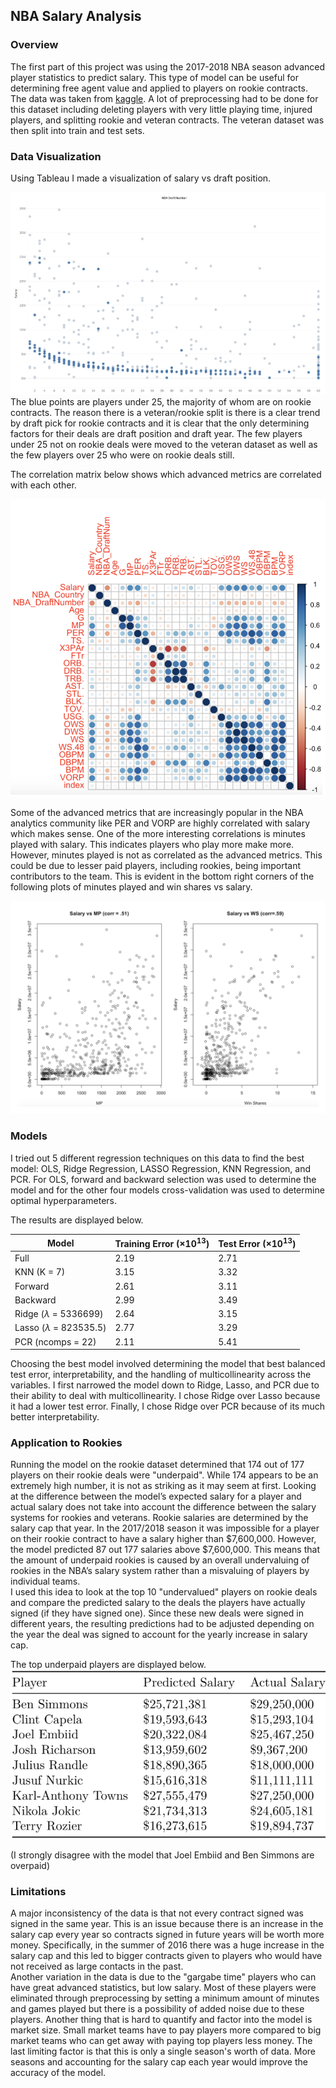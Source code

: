 ## NBA Salary Analysis

### Overview
The first part of this project was using the 2017-2018 NBA season advanced player statistics to predict salary.  This type of model can be useful for determining free agent value and applied to players on rookie contracts.  The data was taken from [kaggle](https://www.kaggle.com/aishjun/nba-salaries-prediction-in-20172018-season).  A lot of preprocessing had to be done for this dataset including deleting players with very little playing time, injured players, and splitting rookie and veteran contracts.  The veteran dataset was then split into train and test sets.

### Data Visualization
Using Tableau I made a visualization of salary vs draft position.  

![visual](./draft_position_vs_salary.png)  
The blue points are players under 25, the majority of whom are on rookie contracts.  The reason there is a veteran/rookie split is there is a clear trend by draft pick for rookie contracts and it is clear that the only determining factors for their deals are draft position and draft year.  The few players under 25 not on rookie deals were moved to the veteran dataset as well as the few players over 25 who were on rookie deals still.

The correlation matrix below shows which advanced metrics are correlated with each other.  

![matrix](./salary_correlation.png)  

Some of the advanced metrics that are increasingly popular in the NBA analytics community like PER and VORP are highly correlated with salary which makes sense.  One of the more interesting correlations is minutes played with salary.  This indicates players who play more make more.  However, minutes played is not as correlated as the advanced metrics.  This could be due to lesser paid players, including rookies, being important contributors to the team.  This is evident in the bottom right corners of the following plots of minutes played and win shares vs salary.

![mp+ws](./ws_vs_mp.png)  

### Models
I tried out 5 different regression techniques on this data to find the best model: OLS, Ridge Regression, LASSO Regression, KNN Regression, and PCR.  For OLS, forward and backward selection was used to determine the model and for the other four models cross-validation was used to determine optimal hyperparameters.

The results are displayed below.  

| Model | Training Error ($\times10^{13}$) | Test Error ($\times10^{13}$) |
|---|---|---|
| Full | 2.19 | 2.71 |
| KNN (K = 7) | 3.15 | 3.32 |
| Forward | 2.61 | 3.11 |
| Backward | 2.99 | 3.49 |
| Ridge ($\lambda$ = 5336699) | 2.64 | 3.15 |
| Lasso ($\lambda$ = 823535.5) | 2.77 | 3.29 |
| PCR (ncomps = 22) | 2.11 | 5.41 |

Choosing the best model involved determining the model that best balanced test error, interpretability, and the handling of multicollinearity across the variables. I first narrowed the model down to Ridge, Lasso, and PCR due to their ability to deal with multicollinearity. I chose Ridge over Lasso because it had a lower test error. Finally, I chose Ridge over PCR because of its much better interpretability.

### Application to Rookies
Running the model on the rookie dataset determined that 174 out of 177 players on their rookie deals were "underpaid".  While 174 appears to be an extremely high number, it is not as striking as it may seem at first. Looking at the difference between the model’s expected salary for a player and actual salary does not take into account the difference between the salary systems for rookies and veterans. Rookie salaries are determined by the salary cap that year. In the 2017/2018 season it was impossible for a player on their rookie contract to have a salary higher than $7,600,000. However, the model predicted 87 out 177 salaries above $7,600,000. This means that the amount of underpaid rookies is caused by an overall undervaluing of rookies in the NBA’s salary system rather than a misvaluing of players by individual teams.  
I used this idea to look at the top 10 "undervalued" players on rookie deals and compare the predicted salary to the deals the players have actually signed (if they have signed one).  Since these new deals were signed in different years, the resulting predictions had to be adjusted depending on the year the deal was signed to account for the yearly increase in salary cap.

The top underpaid players are displayed below.  
![rookies](./rookie_predictions.png)  

(I strongly disagree with the model that Joel Embiid and Ben Simmons are overpaid)

### Limitations
A major inconsistency of the data is that not every contract signed was signed in the same year.  This is an issue because there is an increase in the salary cap every year so contracts signed in future years will be worth more money.  Specifically, in the summer of 2016 there was a huge increase in the salary cap and this led to bigger contracts given to players who would have not received as large contacts in the past.  
Another variation in the data is due to the "gargabe time" players who can have great advanced statistics, but low salary.  Most of these players were eliminated through preprocessing by setting a minimum amount of minutes and games played but there is a possibility of added noise due to these players.
Another thing that is hard to quantify and factor into the model is market size.  Small market teams have to pay players more compared to big market teams who can get away with paying top players less money.
The last limiting factor is that this is only a single season's worth of data.  More seasons and accounting for the salary cap each year would improve the accuracy of the model.
